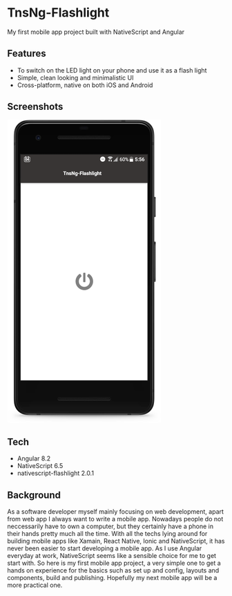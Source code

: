 # TnsNg-Flashlight

My first mobile app project built with NativeScript and Angular

## Features

* To switch on the LED light on your phone and use it as a flash light
* Simple, clean looking and minimalistic UI
* Cross-platform, native on both iOS and Android

## Screenshots

![screenshot_with_frame_small](readme_assets/screenshot_with_frame_small.png)

## Tech

* Angular 8.2
* NativeScript 6.5
* nativescript-flashlight 2.0.1

## Background

As a software developer myself mainly focusing on web development, apart from web app I always want to write a mobile app. Nowadays people do not neccessarily have to own a computer, but they certainly have a phone in their hands pretty much all the time. With all the techs lying around for building mobile apps like Xamain, React Native, Ionic and NativeScript, it has never been easier to start developing a mobile app. As I use Angular everyday at work, NativeScript seems like a sensible choice for me to get start with. So here is my first mobile app project, a very simple one to get a hands on experience for the basics such as set up and config, layouts and components, build and publishing. Hopefully my next mobile app will be a more practical one.